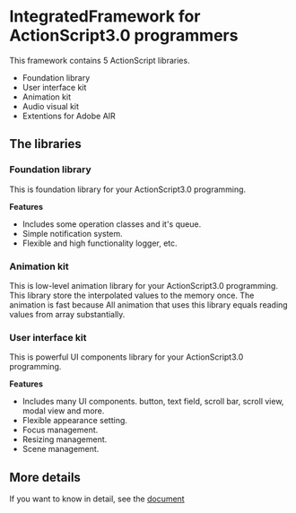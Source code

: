 # IntegratedFramework for ActionScript3.0 programmers
This framework contains 5 ActionScript libraries.

- Foundation library
- User interface kit
- Animation kit
- Audio visual kit
- Extentions for Adobe AIR

## The libraries
### Foundation library
This is foundation library for your ActionScript3.0 programming.  

**Features**

- Includes some operation classes and it's queue.
- Simple notification system.
- Flexible and high functionality logger, etc.


### Animation kit
This is low-level animation library for your ActionScript3.0 programming.  
This library store the interpolated values to the memory once. The animation is fast because All animation that uses this library equals reading values from array substantially.  


### User interface kit
This is powerful UI components library for your ActionScript3.0 programming.  

**Features**

- Includes many UI components. button, text field, scroll bar, scroll view, modal view and more.
- Flexible appearance setting.
- Focus management.
- Resizing management.
- Scene management.

## More details
If you want to know in detail, see the [document](https://github.com/satoshi-takano/as3-IntegratedFramework/tree/master/asdoc)
